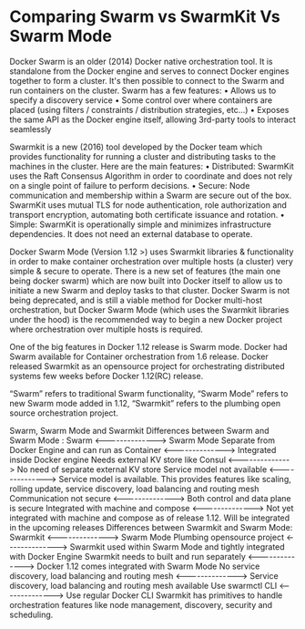 # Comparing Swarm vs SwarmKit Vs Swarm Mode


Docker Swarm is an older (2014) Docker native orchestration tool. It is standalone from the Docker engine and serves to connect Docker engines together to form a cluster. It's then possible to connect to the Swarm and run containers on the cluster. Swarm has a few features:
•	Allows us to specify a discovery service
•	Some control over where containers are placed (using filters / constraints / distribution strategies, etc...)
•	Exposes the same API as the Docker engine itself, allowing 3rd-party tools to interact seamlessly

Swarmkit is a new (2016) tool developed by the Docker team which provides functionality for running a cluster and distributing tasks to the machines in the cluster. Here are the main features:
•	Distributed: SwarmKit uses the Raft Consensus Algorithm in order to coordinate and does not rely on a single point of failure to perform decisions.
•	Secure: Node communication and membership within a Swarm are secure out of the box. SwarmKit uses mutual TLS for node authentication, role authorization and transport encryption, automating both certificate issuance and rotation.
•	Simple: SwarmKit is operationally simple and minimizes infrastructure dependencies. It does not need an external database to operate.

Docker Swarm Mode (Version 1.12 >) uses Swarmkit libraries & functionality in order to make container orchestration over multiple hosts (a cluster) very simple & secure to operate. There is a new set of features (the main one being docker swarm) which are now built into Docker itself to allow us to initiate a new Swarm and deploy tasks to that cluster.
Docker Swarm is not being deprecated, and is still a viable method for Docker multi-host orchestration, but Docker Swarm Mode (which uses the Swarmkit libraries under the hood) is the recommended way to begin a new Docker project where orchestration over multiple hosts is required.

One of the big features in Docker 1.12 release is Swarm mode. Docker had Swarm available for Container orchestration from 1.6 release. Docker released Swarmkit as an opensource project for orchestrating distributed systems few weeks before Docker 1.12(RC) release. 

“Swarm” refers to traditional Swarm functionality, “Swarm Mode” refers to new Swarm mode added in 1.12, “Swarmkit” refers to the plumbing open source orchestration project.

Swarm, Swarm Mode and Swarmkit
Differences between Swarm and Swarm Mode :
Swarm	<--------------> Swarm Mode
Separate from Docker Engine and can run as Container	<-------------->  Integrated inside Docker engine
Needs external KV store like Consul	<-------------->  No need of separate external KV store
Service model not available <-------------->	Service model is available. This provides features like scaling, rolling update, service discovery, load balancing and routing mesh
Communication not secure  <-------------->	Both control and data plane is secure
Integrated with machine and compose	<--------------> 	Not yet integrated with machine and compose as of release 1.12. Will be integrated in the upcoming releases
Differences between Swarmkit and Swarm Mode:
Swarmkit	<--------------> 	Swarm Mode
Plumbing opensource project	<--------------> 	Swarmkit used within Swarm Mode and tightly integrated with Docker Engine
Swarmkit needs to built and run separately	<--------------> 	Docker 1.12 comes integrated with Swarm Mode
No service discovery, load balancing and routing mesh		<-------------->   Service discovery, load balancing and routing mesh available
Use swarmctl CLI	<--------------> 	Use regular Docker CLI
Swarmkit has primitives to handle orchestration features like node management, discovery, security and scheduling.
